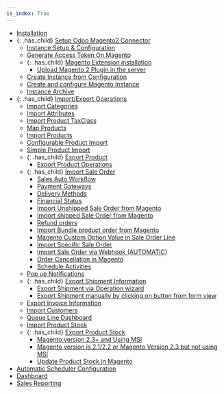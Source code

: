 ```yaml
---
is_index: True
---
```


- [Installation](installation.md)
- {: .has_child} [Setup Odoo Magento2 Connector](setup-odoo-magento2-connector.md)
  - [Instance Setup & Configuration](setup-odoo-magento2-connector/instance-setup-and-configuration.md)
  - [Generate Access Token On Magento](setup-odoo-magento2-connector/generate-access-token-on-magento.md)
  - {: .has_child} [Magento Extension installation](setup-odoo-magento2-connector/magento-extension-installation.md)
    - [Upload Magento 2 Plugin in the server](setup-odoo-magento2-connector/magento-extension-installation/upload-magento-2-plugin-in-the-server.md)
  - [Create Instance from Configuration](setup-odoo-magento2-connector/create-instance-from-configuration.md)
  - [Create and configure Magento Instance](setup-odoo-magento2-connector/create-and-configure-magento-instance.md)
  - [Instance Archive](setup-odoo-magento2-connector/instance-archive.md)
- {: .has_child} [Import/Export Operations](import-export-operations.md)
  - [Import Categories](import-export-operations/import-categories.md)
  - [Import Attributes](import-export-operations/import-attributes.md)
  - [Import Product TaxClass](import-export-operations/import-product-taxclass.md)
  - [Map Products](import-export-operations/map-products.md)
  - [Import Products](import-export-operations/import-products.md)
  - [Configurable Product Import](import-export-operations/configurable-product-import.md)
  - [Simple Product Import](import-export-operations/simple-product-import.md)
  - {: .has_child} [Export Product](import-export-operations/export-product.md)
    - [Export Product Operations](import-export-operations/export-product/export-product-operations.md)
  - {: .has_child} [Import Sale Order](import-export-operations/import-sale-order.md)
    - [Sales Auto Workflow](import-export-operations/import-sale-order/sales-auto-workflow.md)
    - [Payment Gateways](import-export-operations/import-sale-order/payment-gateways.md)
    - [Delivery Methods](import-export-operations/import-sale-order/delivery-methods.md)
    - [Financial Status](import-export-operations/import-sale-order/financial-status.md)
    - [Import Unshipped Sale Order from Magento](import-export-operations/import-sale-order/import-unshipped-sale-order-from-magento.md)
    - [Import shipped Sale Order from Magento](import-export-operations/import-sale-order/import-shipped-sale-order-from-magento.md)
    - [Refund orders](import-export-operations/import-sale-order/refund-orders.md)
    - [Import Bundle product order from Magento](import-export-operations/import-sale-order/import-bundle-product-order-from-magento.md)
    - [Magento Custom Option Value in Sale Order Line](import-export-operations/import-sale-order/magento-custom-option-value-in-sale-order-line.md)
    - [Import Specific Sale Order](import-export-operations/import-sale-order/import-specific-sale-order.md)
    - [Import Sale Order via Webhook (AUTOMATIC)](import-export-operations/import-sale-order/import-sale-order-via-webhook-automatic.md)
    - [Order Cancellation in Magento](import-export-operations/import-sale-order/order-cancellation-in-magento.md)
    - [Schedule Activities](import-export-operations/import-sale-order/schedule-activities.md)
  - [Pop up Notifications](import-export-operations/pop-up-notifications.md)
  - {: .has_child} [Export Shipment Information](import-export-operations/export-shipment-information.md)
    - [Export Shipment via Operation wizard](import-export-operations/export-shipment-information/export-shipment-via-operation-wizard.md)
    - [Export Shipment manually by clicking on button from form view](import-export-operations/export-shipment-information/export-shipment-manually-by-clicking-on-button-from-form-view.md)
  - [Export Invoice Information](import-export-operations/export-invoice-information.md)
  - [Import Customers](import-export-operations/import-customers.md)
  - [Queue Line Dashboard](import-export-operations/queue-line-dashboard.md)
  - [Import Product Stock](import-export-operations/import-product-stock.md)
  - {: .has_child} [Export Product Stock](import-export-operations/export-product-stock.md)
    - [Magento version 2.3+ and Using MSI](import-export-operations/export-product-stock/magento-version-2-3-and-using-msi.md)
    - [Magento version is 2.1/2.2 or Magento Version 2.3 but not using MSI](import-export-operations/export-product-stock/magento-version-is-2-1-2-2-or-magento-version-2-3-but-not-using-msi.md)
    - [Update Product Stock in Magento](import-export-operations/export-product-stock/update-product-stock-in-magento.md)
- [Automatic Scheduler Configuration](automatic-scheduler-configuration.md)
- [Dashboard](dashboard.md)
- [Sales Reporting](sales-reporting.md)
